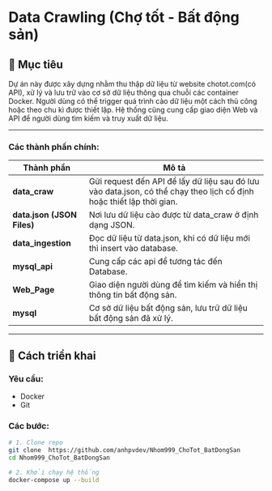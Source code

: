 # Data Crawling (Chợ tốt - Bất động sản)

## 📌 Mục tiêu

Dự án này được xây dựng nhằm thu thập dữ liệu từ website chotot.com(có API), xử lý và lưu trữ vào cơ sở dữ liệu thông qua chuỗi các container Docker. Người dùng có thể trigger quá trình cào dữ liệu một cách thủ công hoặc theo chu kì được thiết lập. Hệ thống cũng cung cấp giao diện Web và API để người dùng tìm kiếm và truy xuất dữ liệu.

---

### Các thành phần chính:
| Thành phần | Mô tả |
|-----------|------|
| **data_craw** | Gửi request đến API để lấy dữ liệu sau đó lưu vào data.json, có thể chạy theo lịch cố định hoặc thiết lập thời gian. |
| **data.json (JSON Files)** | Nơi lưu dữ liệu cào được từ data_craw ở định dạng JSON. |
| **data_ingestion** | Đọc dữ liệu từ data.json, khi có dữ liệu mới thì insert vào database. |
| **mysql_api** | Cung cấp các api để tương tác đến Database. |
| **Web_Page** | Giao diện người dùng để tìm kiếm và hiển thị thông tin bất động sản. |
| **mysql** | Cơ sở dữ liệu bất động sản, lưu trữ dữ liệu bất động sản đã xử lý. |

---

## 🚀 Cách triển khai

### Yêu cầu:

- Docker
- Git

### Các bước:

```bash
# 1. Clone repo
git clone  https://github.com/anhpvdev/Nhom999_ChoTot_BatDongSan
cd Nhom999_ChoTot_BatDongSan

# 2. Khởi chạy hệ thống
docker-compose up --build